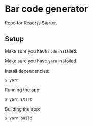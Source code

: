 # Bar code generator

Repo for  React js Starter.

## Setup

Make sure you have `node` installed.

Make sure you have `yarn` installed.


Install dependencies:

```sh
$ yarn
```

Running the app:

```sh
$ yarn start
```

Building the app:

```sh
$ yarn build
```

